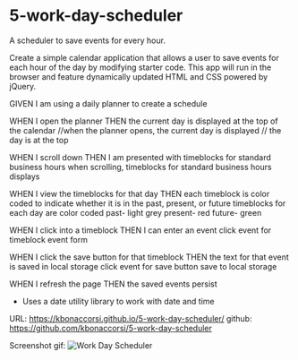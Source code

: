 # 5-work-day-scheduler
A scheduler to save events for every hour.


Create a simple calendar application that allows a user to save events for each hour of the day by modifying starter code. This app will run in the browser and feature dynamically updated HTML and CSS powered by jQuery.

GIVEN I am using a daily planner to create a schedule

WHEN I open the planner
THEN the current day is displayed at the top of the calendar
    //when the planner opens, the current day is displayed
   // the day is at the top



WHEN I scroll down
THEN I am presented with timeblocks for standard business hours
    when scrolling, timeblocks for standard business hours displays

WHEN I view the timeblocks for that day
THEN each timeblock is color coded to indicate whether it is in the past, present, or future
    timeblocks for each day are color coded
    past- light grey
    present- red
    future- green

WHEN I click into a timeblock
THEN I can enter an event
    click event for timeblock
    event form

WHEN I click the save button for that timeblock
THEN the text for that event is saved in local storage
    click event for save button
    save to local storage

WHEN I refresh the page
THEN the saved events persist




  * Uses a date utility library to work with date and time


  URL: https://kbonaccorsi.github.io/5-work-day-scheduler/
github: https://github.com/kbonaccorsi/5-work-day-scheduler

  Screenshot gif: ![Work Day Scheduler](https://user-images.githubusercontent.com/86372011/136574226-38cbc951-fb47-4875-8b77-d0aba68f5413.gif)
